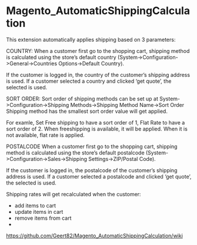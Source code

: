 # Magento_AutomaticShippingCalculation

This extension automatically applies shipping based on 3 parameters:

COUNTRY:
When a customer first go to the shopping cart, shipping method is calculated using the store’s default country (System->Configuration->General->Countries Options->Default Country).

If the customer is logged in, the country of the customer’s shipping address is used.
If a customer selected a country and clicked ‘get quote’, the selected is used.

SORT ORDER:
Sort order of shipping methods can be set up at System->Configuration->Shipping Methods->Shipping Method Name->Sort Order Shipping method has the smallest sort order value will get applied.

For examle,
Set Free shipping to have a sort order of 1, Flat Rate to have a sort order of 2.
When freeshipping is available, it will be applied. When it is not available, flat rate is applied.

POSTALCODE
When a customer first go to the shopping cart, shipping method is calculated using the store’s default postalcode (System->Configuration->Sales->Shipping Settings->ZIP/Postal Code).

If the customer is logged in, the postalcode of the customer’s shipping address is used.
If a customer selected a postalcode and clicked ‘get quote’, the selected is used.


Shipping rates will get recalculated when the customer:
  - add items to cart
  - update items in cart
  - remove items from cart
  - 
  
https://github.com/Geert82/Magento_AutomaticShippingCalculation/wiki
